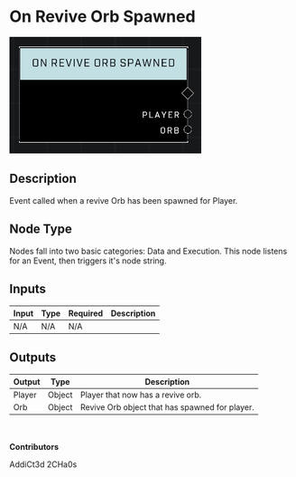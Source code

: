 # On Revive Orb Spawned
![alt text](../../../.gitbook/assets/on-revive-orb-spawned.png)
## Description
Event called when a revive Orb has been spawned for Player.

## Node Type
Nodes fall into two basic categories: Data and Execution. This node listens for an Event, then triggers it's node string.

## Inputs
| Input | Type | Required | Description |
|------------------|------------------|----------|--------------------------------------------------------------|
| N/A | N/A | N/A | |

## Outputs
| Output | Type | Description |
|------------------|------------------|--------------------------------------------------------------|
| Player | Object | Player that now has a revive orb.|
| Orb | Object | Revive Orb object that has spawned for player.|

\
\
**Contributors**

AddiCt3d 2CHa0s